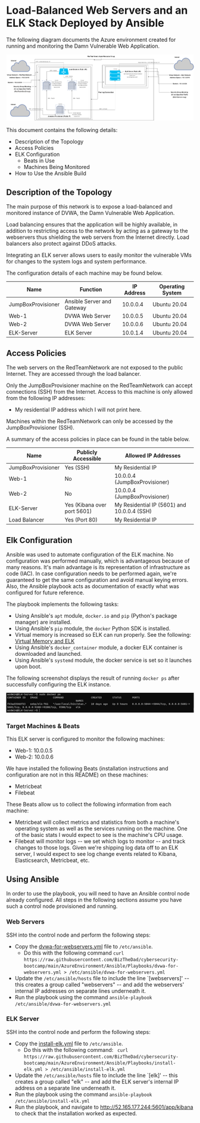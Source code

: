 # Load-Balanced Web Servers and an ELK Stack Deployed by Ansible
The following diagram documents the Azure environment created for running and monitoring the Damn Vulnerable Web Application.

![](./Diagrams/Unit-13-NetworkDiagram.png)

This document contains the following details:
- Description of the Topology
- Access Policies
- ELK Configuration
  - Beats in Use
  - Machines Being Monitored
- How to Use the Ansible Build

## Description of the Topology
The main purpose of this network is to expose a load-balanced and monitored instance of DVWA, the Damn Vulnerable Web Application.

Load balancing ensures that the application will be highly available, in addition to restricting access to the network by acting as a gateway to the webservers thus shielding the web servers from the Internet directly. Load balancers also protect against DDoS attacks.

Integrating an ELK server allows users to easily monitor the vulnerable VMs for changes to the system logs and system performance.

The configuration details of each machine may be found below.

| Name               | Function                    | IP Address | Operating System |
|--------------------|-----------------------------|------------|------------------|
| JumpBoxProvisioner | Ansible Server and Gateway  | 10.0.0.4   | Ubuntu 20.04     |
| Web-1              | DVWA Web Server             | 10.0.0.5   | Ubuntu 20.04     |
| Web-2              | DVWA Web Server             | 10.0.0.6   | Ubuntu 20.04     |
| ELK-Server         | ELK Server                  | 10.0.1.4   | Ubuntu 20.04     |

## Access Policies
The web servers on the RedTeamNetwork are not exposed to the public Internet. They are accessed through the load balancer. 

Only the JumpBoxProvisioner machine on the RedTeamNetwork can accept connections (SSH) from the Internet. Access to this machine is only allowed from the following IP addresses:
- My residential IP address which I will not print here.

Machines within the RedTeamNetwork can only be accessed by the JumpBoxProvisioner (SSH).

A summary of the access policies in place can be found in the table below.

| Name               | Publicly Accessible         | Allowed IP Addresses                        |
|--------------------|-----------------------------|---------------------------------------------|
| JumpBoxProvisioner | Yes (SSH)                   | My Residential IP                           |
| Web-1              | No                          | 10.0.0.4 (JumpBoxProvisioner)               |
| Web-2              | No                          | 10.0.0.4 (JumpBoxProvisioner)               |
| ELK-Server         | Yes (Kibana over port 5601) | My Residential IP (5601) and 10.0.0.4 (SSH) |
| Load Balancer      | Yes (Port 80)               | My Residential IP                           |

## Elk Configuration

Ansible was used to automate configuration of the ELK machine. No configuration was performed manually, which is advantageous because of many reasons. It's main advantage is its representation of infrastructure as code (IAC). In case configuration needs to be performed again, we're guaranteed to get the same configuration and avoid manual keying errors. Also, the Ansible playbook acts as documentation of exactly what was configured for future reference.

The playbook implements the following tasks:
- Using Ansible's `apt` module, `docker.io` and `pip` (Python's package manager) are installed.
- Using Ansible's `pip` module, the `docker` Python SDK is installed.
- Virtual memory is increased so ELK can run properly. See the following: [Virtual Memory and ELK](https://www.elastic.co/guide/en/elasticsearch/reference/current/vm-max-map-count.html)
- Using Ansible's `docker_container` module, a docker ELK container is downloaded and launched.
- Using Ansible's `systemd` module, the docker service is set so it launches upon boot.

The following screenshot displays the result of running `docker ps` after successfully configuring the ELK instance.

![](./Ansible/Images/docker-ps.PNG)

### Target Machines & Beats
This ELK server is configured to monitor the following machines:
- Web-1: 10.0.0.5
- Web-2: 10.0.0.6

We have installed the following Beats (installation instructions and configuration are not in this README) on these machines:
- Metricbeat
- Filebeat

These Beats allow us to collect the following information from each machine:
- Metricbeat will collect metrics and statistics from both a machine's operating system as well as the services running on the machine. One of the basic stats I would expect to see is the machine's CPU usage.
- Filebeat will monitor logs -- we set which logs to monitor -- and track changes to those logs. Given we're shipping log data off to an ELK server, I would expect to see log change events related to Kibana, Elasticsearch, Metricbeat, etc.

## Using Ansible
In order to use the playbook, you will need to have an Ansible control node already configured. All steps in the following sections assume you have such a control node provisioned and running.

### Web Servers
SSH into the control node and perform the following steps:
- Copy the [dvwa-for-webservers.yml](https://github.com/BizTheDad/cybersecurity-bootcamp/blob/main/AzureEnvironment/Ansible/Playbooks/dvwa-for-webservers.yml) file to `/etc/ansible`.
  - Do this with the following command `curl https://raw.githubusercontent.com/BizTheDad/cybersecurity-bootcamp/main/AzureEnvironment/Ansible/Playbooks/dvwa-for-webservers.yml > /etc/ansible/dvwa-for-webservers.yml`
- Update the `/etc/ansible/hosts` file to include the line `[webservers]' -- this creates a group called "webservers" -- and add the webservers' internal IP addresses on separate lines underneath it.
- Run the playbook using the command `ansible-playbook /etc/ansible/dvwa-for-webservers.yml`

### ELK Server
SSH into the control node and perform the following steps:
- Copy the [install-elk.yml](https://github.com/BizTheDad/cybersecurity-bootcamp/blob/main/AzureEnvironment/Ansible/Playbooks/install-elk.yml) file to `/etc/ansible`.
  - Do this with the following command: ` curl https://raw.githubusercontent.com/BizTheDad/cybersecurity-bootcamp/main/AzureEnvironment/Ansible/Playbooks/install-elk.yml > /etc/ansible/install-elk.yml`
- Update the `/etc/ansible/hosts` file to include the line `[elk]' -- this creates a group called "elk" -- and add the ELK server's internal IP address on a separate line underneath it.
- Run the playbook using the command `ansible-playbook /etc/ansible/install-elk.yml`
- Run the playbook, and navigate to http://52.165.177.244:5601/app/kibana to check that the installation worked as expected.
